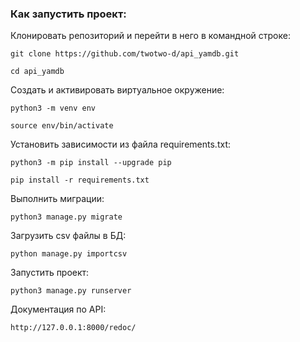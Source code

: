 ### Как запустить проект:

Клонировать репозиторий и перейти в него в командной строке:

```
git clone https://github.com/twotwo-d/api_yamdb.git
```

```
cd api_yamdb
```

Cоздать и активировать виртуальное окружение:

```
python3 -m venv env
```

```
source env/bin/activate
```

Установить зависимости из файла requirements.txt:

```
python3 -m pip install --upgrade pip
```

```
pip install -r requirements.txt
```

Выполнить миграции:

```
python3 manage.py migrate
```

Загрузить csv файлы в БД:

```
python manage.py importcsv
```

Запустить проект:

```
python3 manage.py runserver
```

Документация по API:

```
http://127.0.0.1:8000/redoc/
```
